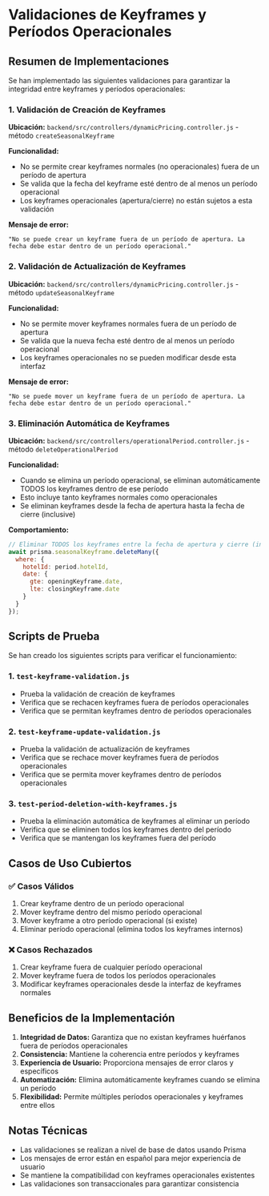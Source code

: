 # Validaciones de Keyframes y Períodos Operacionales

## Resumen de Implementaciones

Se han implementado las siguientes validaciones para garantizar la integridad entre keyframes y períodos operacionales:

### 1. Validación de Creación de Keyframes

**Ubicación:** `backend/src/controllers/dynamicPricing.controller.js` - método `createSeasonalKeyframe`

**Funcionalidad:**
- No se permite crear keyframes normales (no operacionales) fuera de un período de apertura
- Se valida que la fecha del keyframe esté dentro de al menos un período operacional
- Los keyframes operacionales (apertura/cierre) no están sujetos a esta validación

**Mensaje de error:**
```
"No se puede crear un keyframe fuera de un período de apertura. La fecha debe estar dentro de un período operacional."
```

### 2. Validación de Actualización de Keyframes

**Ubicación:** `backend/src/controllers/dynamicPricing.controller.js` - método `updateSeasonalKeyframe`

**Funcionalidad:**
- No se permite mover keyframes normales fuera de un período de apertura
- Se valida que la nueva fecha esté dentro de al menos un período operacional
- Los keyframes operacionales no se pueden modificar desde esta interfaz

**Mensaje de error:**
```
"No se puede mover un keyframe fuera de un período de apertura. La fecha debe estar dentro de un período operacional."
```

### 3. Eliminación Automática de Keyframes

**Ubicación:** `backend/src/controllers/operationalPeriod.controller.js` - método `deleteOperationalPeriod`

**Funcionalidad:**
- Cuando se elimina un período operacional, se eliminan automáticamente TODOS los keyframes dentro de ese período
- Esto incluye tanto keyframes normales como operacionales
- Se eliminan keyframes desde la fecha de apertura hasta la fecha de cierre (inclusive)

**Comportamiento:**
```javascript
// Eliminar TODOS los keyframes entre la fecha de apertura y cierre (inclusive)
await prisma.seasonalKeyframe.deleteMany({
  where: {
    hotelId: period.hotelId,
    date: {
      gte: openingKeyframe.date,
      lte: closingKeyframe.date
    }
  }
});
```

## Scripts de Prueba

Se han creado los siguientes scripts para verificar el funcionamiento:

### 1. `test-keyframe-validation.js`
- Prueba la validación de creación de keyframes
- Verifica que se rechacen keyframes fuera de períodos operacionales
- Verifica que se permitan keyframes dentro de períodos operacionales

### 2. `test-keyframe-update-validation.js`
- Prueba la validación de actualización de keyframes
- Verifica que se rechace mover keyframes fuera de períodos operacionales
- Verifica que se permita mover keyframes dentro de períodos operacionales

### 3. `test-period-deletion-with-keyframes.js`
- Prueba la eliminación automática de keyframes al eliminar un período
- Verifica que se eliminen todos los keyframes dentro del período
- Verifica que se mantengan los keyframes fuera del período

## Casos de Uso Cubiertos

### ✅ Casos Válidos
1. Crear keyframe dentro de un período operacional
2. Mover keyframe dentro del mismo período operacional
3. Mover keyframe a otro período operacional (si existe)
4. Eliminar período operacional (elimina todos los keyframes internos)

### ❌ Casos Rechazados
1. Crear keyframe fuera de cualquier período operacional
2. Mover keyframe fuera de todos los períodos operacionales
3. Modificar keyframes operacionales desde la interfaz de keyframes normales

## Beneficios de la Implementación

1. **Integridad de Datos:** Garantiza que no existan keyframes huérfanos fuera de períodos operacionales
2. **Consistencia:** Mantiene la coherencia entre períodos y keyframes
3. **Experiencia de Usuario:** Proporciona mensajes de error claros y específicos
4. **Automatización:** Elimina automáticamente keyframes cuando se elimina un período
5. **Flexibilidad:** Permite múltiples períodos operacionales y keyframes entre ellos

## Notas Técnicas

- Las validaciones se realizan a nivel de base de datos usando Prisma
- Los mensajes de error están en español para mejor experiencia de usuario
- Se mantiene la compatibilidad con keyframes operacionales existentes
- Las validaciones son transaccionales para garantizar consistencia 